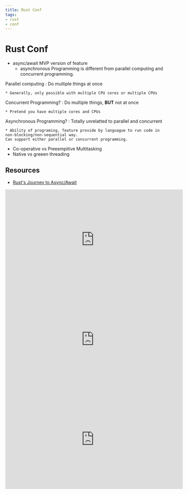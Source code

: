 ```yaml
---
title: Rust Conf
tags:
- rust
- conf
---
```


# Rust Conf

<TagLinks />

* async/await MVP version of feature
  * asynchronous Programming is different from parallel computing and concurrent programming.

Parallel computing
:   Do multiple things at once

    * Generally, only possible with multiple CPU cores or multiple CPUs

Concurrent Programming?
:   Do multiple things, **BUT** not at once

    * Pretend you have multiple cores and CPUs

Asynchronous Programming?
:   Totally unrelatted to parallel and concurrent

    * Ability of programing, feature provide by languague to run code in non-blocking/non-sequential way.
    Can support either parallel or concurrent programming.

* Co-operative vs Preeempitive Multitasking
* Native vs greeen threading

## Resources

* [Rust's Journey to Async/Await](/pdf/QConNY2019-SteveKlabnik-RustsJourneytoAsyncwait.pdf)

<iframe width="560" height="315" src="https://www.youtube.com/embed/lJ3NC-R3gSI" frameborder="0" allow="accelerometer; autoplay; encrypted-media; gyroscope; picture-in-picture" allowfullscreen></iframe>

<iframe width="560" height="315" src="https://www.youtube.com/embed/NNwK5ZPAJCk" frameborder="0" allow="accelerometer; autoplay; encrypted-media; gyroscope; picture-in-picture" allowfullscreen></iframe>

<iframe width="560" height="315" src="https://www.youtube.com/embed/CY8fiOUqA1U" frameborder="0" allow="accelerometer; autoplay; encrypted-media; gyroscope; picture-in-picture" allowfullscreen></iframe>


<Footer />
